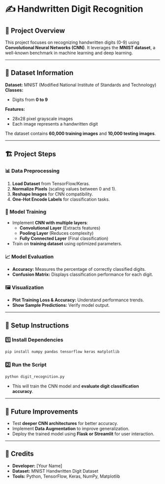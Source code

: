 # ✍️ Handwritten Digit Recognition  

## 📌 Project Overview  

This project focuses on recognizing handwritten digits (0-9) using **Convolutional Neural Networks (CNN)**. It leverages the **MNIST dataset**, a well-known benchmark in machine learning and deep learning.  

---

## 📂 Dataset Information  

**Dataset:** MNIST (Modified National Institute of Standards and Technology)  
**Classes:**  
- Digits from **0 to 9**  

**Features:**  
- 28x28 pixel grayscale images  
- Each image represents a handwritten digit  

The dataset contains **60,000 training images** and **10,000 testing images**.  

---

## 🏗️ Project Steps  

### 📊 Data Preprocessing  
1. **Load Dataset** from TensorFlow/Keras.  
2. **Normalize Pixels** (scaling values between 0 and 1).  
3. **Reshape Images** for CNN compatibility.  
4. **One-Hot Encode Labels** for classification tasks.  

### 🤖 Model Training  
- Implement **CNN with multiple layers**:  
  - **Convolutional Layer** (Extracts features)  
  - **Pooling Layer** (Reduces complexity)  
  - **Fully Connected Layer** (Final classification)  
- Train on **training dataset** using optimized parameters.  

### 📈 Model Evaluation  
- **Accuracy:** Measures the percentage of correctly classified digits.  
- **Confusion Matrix:** Displays classification performance for each digit.  

### 🖼️ Visualization  
- **Plot Training Loss & Accuracy:** Understand performance trends.  
- **Show Sample Predictions:** Verify model output.  

---

## 🔧 Setup Instructions  

### 1️⃣ Install Dependencies  
```bash
pip install numpy pandas tensorflow keras matplotlib
```

### 2️⃣ Run the Script  
```bash
python digit_recognition.py
```

- This will train the CNN model and **evaluate digit classification accuracy**.  

---

## 🚀 Future Improvements  

- Test **deeper CNN architectures** for better accuracy.  
- Implement **Data Augmentation** to improve generalization.  
- Deploy the trained model using **Flask or Streamlit** for user interaction.  

---

## 🙌 Credits  

- **Developer:** [Your Name]  
- **Dataset:** MNIST Handwritten Digit Dataset  
- **Tools:** Python, TensorFlow, Keras, NumPy, Matplotlib  

